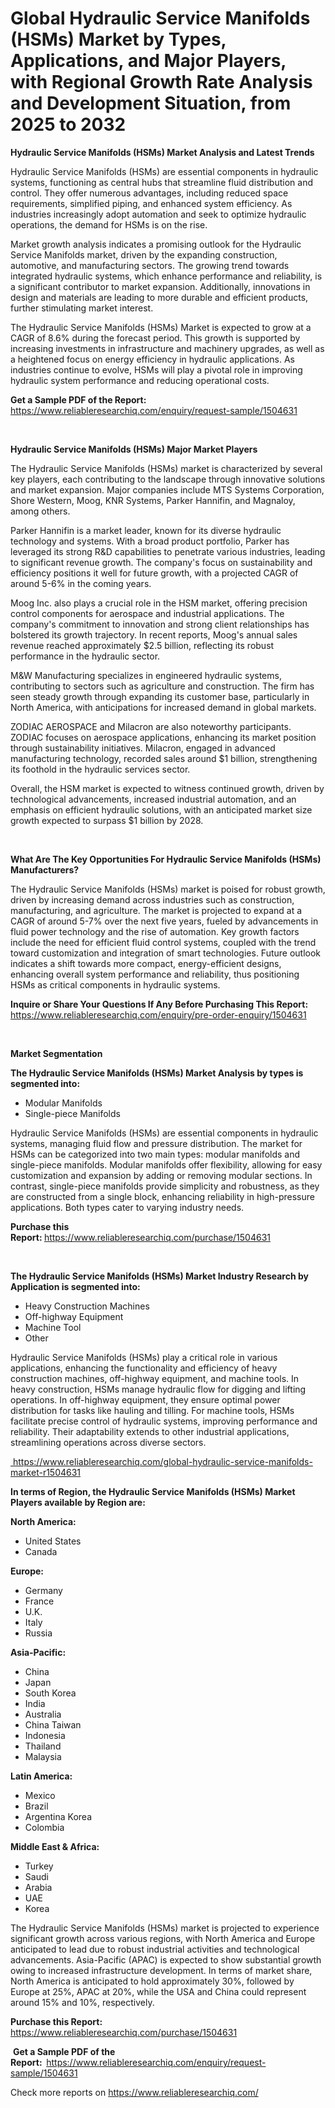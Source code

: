 <p><h1>Global Hydraulic Service Manifolds (HSMs) Market by Types, Applications, and Major Players, with Regional Growth Rate Analysis and Development Situation, from 2025 to 2032</h1></p><p><strong>Hydraulic Service Manifolds (HSMs) Market Analysis and Latest Trends</strong></p>
<p><p>Hydraulic Service Manifolds (HSMs) are essential components in hydraulic systems, functioning as central hubs that streamline fluid distribution and control. They offer numerous advantages, including reduced space requirements, simplified piping, and enhanced system efficiency. As industries increasingly adopt automation and seek to optimize hydraulic operations, the demand for HSMs is on the rise.</p><p>Market growth analysis indicates a promising outlook for the Hydraulic Service Manifolds market, driven by the expanding construction, automotive, and manufacturing sectors. The growing trend towards integrated hydraulic systems, which enhance performance and reliability, is a significant contributor to market expansion. Additionally, innovations in design and materials are leading to more durable and efficient products, further stimulating market interest.</p><p>The Hydraulic Service Manifolds (HSMs) Market is expected to grow at a CAGR of 8.6% during the forecast period. This growth is supported by increasing investments in infrastructure and machinery upgrades, as well as a heightened focus on energy efficiency in hydraulic applications. As industries continue to evolve, HSMs will play a pivotal role in improving hydraulic system performance and reducing operational costs.</p></p>
<p><strong>Get a Sample PDF of the Report:&nbsp;</strong> <a href="https://www.reliableresearchiq.com/enquiry/request-sample/1504631?utm_campaign=2291&utm_medium=2&utm_source=Github&utm_content=ia&utm_term=11042025&utm_id=hydraulic-service-manifolds-hsms">https://www.reliableresearchiq.com/enquiry/request-sample/1504631</a></p>
<p>&nbsp;</p>
<p><strong>Hydraulic Service Manifolds (HSMs) Major Market Players</strong></p>
<p><p>The Hydraulic Service Manifolds (HSMs) market is characterized by several key players, each contributing to the landscape through innovative solutions and market expansion. Major companies include MTS Systems Corporation, Shore Western, Moog, KNR Systems, Parker Hannifin, and Magnaloy, among others.</p><p>Parker Hannifin is a market leader, known for its diverse hydraulic technology and systems. With a broad product portfolio, Parker has leveraged its strong R&D capabilities to penetrate various industries, leading to significant revenue growth. The company's focus on sustainability and efficiency positions it well for future growth, with a projected CAGR of around 5-6% in the coming years.</p><p>Moog Inc. also plays a crucial role in the HSM market, offering precision control components for aerospace and industrial applications. The company's commitment to innovation and strong client relationships has bolstered its growth trajectory. In recent reports, Moog's annual sales revenue reached approximately $2.5 billion, reflecting its robust performance in the hydraulic sector.</p><p>M&W Manufacturing specializes in engineered hydraulic systems, contributing to sectors such as agriculture and construction. The firm has seen steady growth through expanding its customer base, particularly in North America, with anticipations for increased demand in global markets.</p><p>ZODIAC AEROSPACE and Milacron are also noteworthy participants. ZODIAC focuses on aerospace applications, enhancing its market position through sustainability initiatives. Milacron, engaged in advanced manufacturing technology, recorded sales around $1 billion, strengthening its foothold in the hydraulic services sector.</p><p>Overall, the HSM market is expected to witness continued growth, driven by technological advancements, increased industrial automation, and an emphasis on efficient hydraulic solutions, with an anticipated market size growth expected to surpass $1 billion by 2028.</p></p>
<p>&nbsp;</p>
<p><strong>What Are The Key Opportunities For Hydraulic Service Manifolds (HSMs) Manufacturers?</strong></p>
<p><p>The Hydraulic Service Manifolds (HSMs) market is poised for robust growth, driven by increasing demand across industries such as construction, manufacturing, and agriculture. The market is projected to expand at a CAGR of around 5-7% over the next five years, fueled by advancements in fluid power technology and the rise of automation. Key growth factors include the need for efficient fluid control systems, coupled with the trend toward customization and integration of smart technologies. Future outlook indicates a shift towards more compact, energy-efficient designs, enhancing overall system performance and reliability, thus positioning HSMs as critical components in hydraulic systems.</p></p>
<p><strong>Inquire or Share Your Questions If Any Before Purchasing This Report:</strong> <a href="https://www.reliableresearchiq.com/enquiry/pre-order-enquiry/1504631?utm_campaign=2291&utm_medium=2&utm_source=Github&utm_content=ia&utm_term=11042025&utm_id=hydraulic-service-manifolds-hsms">https://www.reliableresearchiq.com/enquiry/pre-order-enquiry/1504631</a></p>
<p>&nbsp;</p>
<p><strong>Market Segmentation</strong></p>
<p><strong>The Hydraulic Service Manifolds (HSMs) Market Analysis by types is segmented into:</strong></p>
<p><ul><li>Modular Manifolds</li><li>Single-piece Manifolds</li></ul></p>
<p><p>Hydraulic Service Manifolds (HSMs) are essential components in hydraulic systems, managing fluid flow and pressure distribution. The market for HSMs can be categorized into two main types: modular manifolds and single-piece manifolds. Modular manifolds offer flexibility, allowing for easy customization and expansion by adding or removing modular sections. In contrast, single-piece manifolds provide simplicity and robustness, as they are constructed from a single block, enhancing reliability in high-pressure applications. Both types cater to varying industry needs.</p></p>
<p><strong>Purchase this Report:&nbsp;</strong><a href="https://www.reliableresearchiq.com/purchase/1504631?utm_campaign=2291&utm_medium=2&utm_source=Github&utm_content=ia&utm_term=11042025&utm_id=hydraulic-service-manifolds-hsms">https://www.reliableresearchiq.com/purchase/1504631</a></p>
<p>&nbsp;</p>
<p><strong>The Hydraulic Service Manifolds (HSMs) Market Industry Research by Application is segmented into:</strong></p>
<p><ul><li>Heavy Construction Machines</li><li>Off-highway Equipment</li><li>Machine Tool</li><li>Other</li></ul></p>
<p><p>Hydraulic Service Manifolds (HSMs) play a critical role in various applications, enhancing the functionality and efficiency of heavy construction machines, off-highway equipment, and machine tools. In heavy construction, HSMs manage hydraulic flow for digging and lifting operations. In off-highway equipment, they ensure optimal power distribution for tasks like hauling and tilling. For machine tools, HSMs facilitate precise control of hydraulic systems, improving performance and reliability. Their adaptability extends to other industrial applications, streamlining operations across diverse sectors.</p></p>
<p><a href="https://www.reliableresearchiq.com/global-hydraulic-service-manifolds-market-r1504631?utm_campaign=2291&utm_medium=2&utm_source=Github&utm_content=ia&utm_term=11042025&utm_id=hydraulic-service-manifolds-hsms">&nbsp;https://www.reliableresearchiq.com/global-hydraulic-service-manifolds-market-r1504631</a></p>
<p><strong>In terms of Region, the Hydraulic Service Manifolds (HSMs) Market Players available by Region are:</strong></p>
<p>
    <p> <strong> North America: </strong>
        <ul>
            <li>United States</li>
            <li>Canada</li>
        </ul>
        </p> 
    <p> <strong> Europe: </strong>
        <ul>
            <li>Germany</li>
            <li>France</li>
            <li>U.K.</li>
            <li>Italy</li>
            <li>Russia</li>
        </ul>
        </p> 
    <p> <strong> Asia-Pacific: </strong>
        <ul>
            <li>China</li>
            <li>Japan</li>
            <li>South Korea</li>
            <li>India</li>
            <li>Australia</li>
            <li>China Taiwan</li>
            <li>Indonesia</li>
            <li>Thailand</li>
            <li>Malaysia</li>
        </ul>
        </p> 
    <p> <strong> Latin America: </strong>
        <ul>
            <li>Mexico</li>
            <li>Brazil</li>
            <li>Argentina Korea</li>
            <li>Colombia</li>
        </ul>
        </p> 
    <p> <strong> Middle East & Africa: </strong>
        <ul>
            <li>Turkey</li>
            <li>Saudi</li>
            <li>Arabia</li>
            <li>UAE</li>
            <li>Korea</li>
        </ul>
    </p>
    </p>
<p><p>The Hydraulic Service Manifolds (HSMs) market is projected to experience significant growth across various regions, with North America and Europe anticipated to lead due to robust industrial activities and technological advancements. Asia-Pacific (APAC) is expected to show substantial growth owing to increased infrastructure development. In terms of market share, North America is anticipated to hold approximately 30%, followed by Europe at 25%, APAC at 20%, while the USA and China could represent around 15% and 10%, respectively.</p></p>
<p><strong>Purchase this Report: </strong><a href="https://www.reliableresearchiq.com/purchase/1504631?utm_campaign=2291&utm_medium=2&utm_source=Github&utm_content=ia&utm_term=11042025&utm_id=hydraulic-service-manifolds-hsms">https://www.reliableresearchiq.com/purchase/1504631</a></p>
<p>&nbsp;<strong>Get a Sample PDF of the Report:&nbsp;&nbsp;</strong><a href="https://www.reliableresearchiq.com/enquiry/request-sample/1504631?utm_campaign=2291&utm_medium=2&utm_source=Github&utm_content=ia&utm_term=11042025&utm_id=hydraulic-service-manifolds-hsms">https://www.reliableresearchiq.com/enquiry/request-sample/1504631</a></p>
<p><strong></strong></p>
<p>Check more reports on <a href="https://www.reliableresearchiq.com/?utm_campaign=2291&utm_medium=2&utm_source=Github&utm_content=ia&utm_term=11042025&utm_id=hydraulic-service-manifolds-hsms">https://www.reliableresearchiq.com/</a></p>